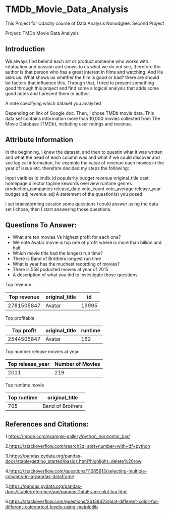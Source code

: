 # TMDb_Movie_Data_Analysis

This Project for Udacity course of Data Analysis Nonodgree. Second Project 

Project: TMDb Movie Data Analysis

## Introduction

We always find behind each art or product someone who works with infatuation and passion and shows to us what we do not see, therefore the author is that person who has a great interest in films and watching. And He asks us:
What shows us whether the film is good or bad? there are should be factors that influence this. Through that, I tried to present something good through this project and find some a logical analysis that adds some good notes and I present them to author.

A note specifying which dataset you analyzed

Depending on link of Google doc. Then, I chose TMDb movie data. This data set contains information more than 10,000 movies collected from The Movie Database (TMDb), including user ratings and revenue.

## Attribute Information

In the beginning, I knew the dataset, and then to questin what it was written and what the head of each column was and what if we could discover and see logical information, for example the value of revenue each movies in the year of issue etc. therefore decided my steps the following:

Input varibles
id
imdb_id
popularity
budget
revenue
original_title
cast
homepage
director
tagline
kewords
overview
runtime
genres
production_companies
release_date
vote_count
vote_average
release_year
budget_adj
revenue_adj
A statement of the question(s) you posed

I set brainstorming session some questions I could answer using the data set I chose, then I start answering those questions.

## Questions To Answer:

* What are ten movies Vs highest profit for each one?
* We note Avatar movie is top one of profit where is more than billion and half.
* Which movie title had the longest run time?
* There is Band of Brothers longest run time
* What is year has the muchest recording of movies?
* There is 558 poducted movies at year of 2015
* A description of what you did to investigate those questions


Top revenue 

| Top revenue	| original_title | id |
| ------ | ------ | ------ |
| 2781505847 | Avatar | 19995 |

Top profitable

| Top profit | original_title | runtime |
| ------ | ------ |------ |
| 2544505847 |Avatar | 162 |

Top number release movies at year

| Top release_year | Number of Movies |
| ------ | ------ |
|2011 |	219 |

Top runtime movie

|Top runtime | original_title |
| ------ | ------ |
|705 | Band of Brothers |

## References and Citations:

1.https://mode.com/example-gallery/python_horizontal_bar/

2.https://stackoverflow.com/search?q=sort+number+with+df+python

3.https://pandas.pydata.org/pandas-docs/stable/getting_started/basics.html?highlight=delete%20row

4.https://stackoverflow.com/questions/11285613/selecting-multiple-columns-in-a-pandas-dataframe

5.https://pandas.pydata.org/pandas-docs/stable/reference/api/pandas.DataFrame.plot.bar.html

6.https://stackoverflow.com/questions/26139423/plot-different-color-for-different-categorical-levels-using-matplotlib
